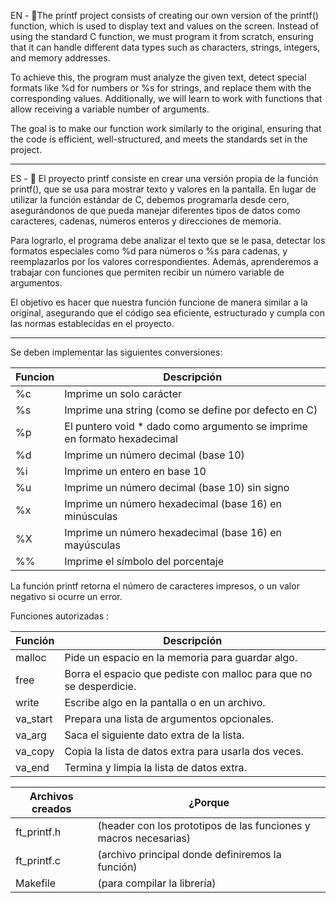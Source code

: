 EN - 🎯The printf project consists of creating our own version of the printf() function, which is used to display text and values on the screen. Instead of using the standard C function, we must program it from scratch, ensuring that it can handle different data types such as characters, strings, integers, and memory addresses.

To achieve this, the program must analyze the given text, detect special formats like %d for numbers or %s for strings, and replace them with the corresponding values. Additionally, we will learn to work with functions that allow receiving a variable number of arguments.

The goal is to make our function work similarly to the original, ensuring that the code is efficient, well-structured, and meets the standards set in the project.

--------------------------------------------------------------------------------------------------------------------------------------------------------------------------------------------------------------

ES - 🎯 El proyecto printf consiste en crear una versión propia de la función printf(), que se usa para mostrar texto y valores en la pantalla. En lugar de utilizar la función estándar de C, debemos programarla desde cero, asegurándonos de que pueda manejar diferentes tipos de datos como caracteres, cadenas, números enteros y direcciones de memoria.

Para lograrlo, el programa debe analizar el texto que se le pasa, detectar los formatos especiales como %d para números o %s para cadenas, y reemplazarlos por los valores correspondientes. Además, aprenderemos a trabajar con funciones que permiten recibir un número variable de argumentos.

El objetivo es hacer que nuestra función funcione de manera similar a la original, asegurando que el código sea eficiente, estructurado y cumpla con las normas establecidas en el proyecto.

--------------------------------------------------------------------------------------------------------------------------------------------------------------------------------------------------------------

Se deben implementar las siguientes conversiones:

| Funcion | Descripción |
|-----|--------------------------|
| %c	| Imprime un solo carácter |
| %s	| Imprime una string (como se define por defecto en C) |
| %p	| El puntero void * dado como argumento se imprime en formato hexadecimal |
| %d	| Imprime un número decimal (base 10) |
| %i	| Imprime un entero en base 10 |
| %u	| Imprime un número decimal (base 10) sin signo |
| %x	| Imprime un número hexadecimal (base 16) en minúsculas |
| %X	| Imprime un número hexadecimal (base 16) en mayúsculas |
| %%	| Imprime el símbolo del porcentaje |

La función printf retorna el número de caracteres impresos, o un valor negativo si ocurre un error.

Funciones autorizadas : 

| Función   | Descripción |
|-----------|--------------------------------------------------|
| malloc    | Pide un espacio en la memoria para guardar algo. |
| free      | Borra el espacio que pediste con malloc para que no se desperdicie. |
| write     | Escribe algo en la pantalla o en un archivo. |
| va_start  | Prepara una lista de argumentos opcionales. |
| va_arg    | Saca el siguiente dato extra de la lista. |
| va_copy   | Copia la lista de datos extra para usarla dos veces. |
| va_end    | Termina y limpia la lista de datos extra. |

| Archivos creados  | ¿Porque |
|-------------|---------------------------------------------------|
|ft_printf.h  | (header con los prototipos de las funciones y macros necesarias)|
|ft_printf.c  | (archivo principal donde definiremos la función)|
|Makefile     |  (para compilar la librería)|
